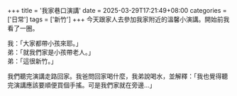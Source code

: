 +++
title = '我家巷口演講'
date = 2025-03-29T17:21:49+08:00
categories = ['日常']
tags = ['新竹']
+++
今天跟家人去參加我家附近的溫馨小演講。開始前我看了一圈。

我：「大家都帶小孩來耶。」<br>
弟：「就我們家是小孩帶老人。」<br>
弟：「這很新竹。」

我們聽完演講走路回家。我爸問回家喝什麼，我弟說喝水，並解釋：「我也覺得聽完演講應該要順便買個手搖。可是我們家就在旁邊…」
